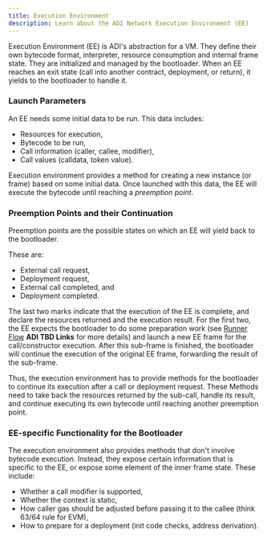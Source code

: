 ```yaml
---
title: Execution Environment
description: Learn about the ADI Network Execution Environment (EE)
---
```


Execution Environment (EE) is ADI's abstraction for a VM. They define their own bytecode format, interpreter, resource consumption and
internal frame state. They are initialized and managed by the bootloader. When an EE reaches an exit state (call into another contract,
deployment, or return), it yields to the bootloader to handle it.

### Launch Parameters

An EE needs some initial data to be run. This data includes:

- Resources for execution,
- Bytecode to be run,
- Call information (caller, callee, modifier),
- Call values (calldata, token value).

Execution environment provides a method for creating a new instance (or frame) based on some initial data. Once launched with this data, the EE will
execute the bytecode until reaching a *preemption point*.

### Preemption Points and their Continuation

Preemption points are the possible states on which an EE will yield back to the bootloader.

These are:

- External call request,
- Deployment request,
- External call completed, and
- Deployment completed.

The last two marks indicate that the execution of the EE is complete, and declare the resources returned and the execution result. For the first two, the EE
expects the bootloader to do some preparation work (see [Runner Flow](/zksync-protocol/zksyncos/runner-flow) **ADI TBD Links**
for more details) and launch a new EE frame for the call/constructor execution. After this sub-frame is finished, the bootloader will continue the
execution of the original EE frame, forwarding the result of the sub-frame.

Thus, the execution environment has to provide methods for the bootloader to continue its execution after a call or deployment request. These
Methods need to take back the resources returned by the sub-call, handle its result, and continue executing its own bytecode until
reaching another preemption point.

### EE-specific Functionality for the Bootloader

The execution environment also provides methods that don't involve bytecode execution. Instead, they expose certain information that is specific to
the EE, or expose some element of the inner frame state. These include:

- Whether a call modifier is supported,
- Whether the context is static,
- How caller gas should be adjusted before passing it to the callee (think 63/64 rule for EVM),
- How to prepare for a deployment (init code checks, address derivation).
